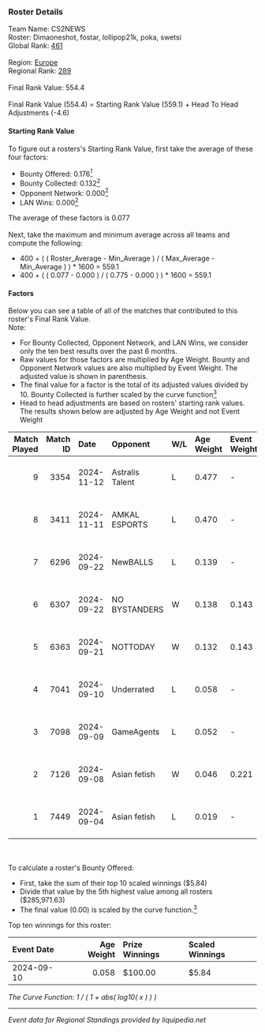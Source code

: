 ### Roster Details<br />
Team Name: CS2NEWS<br />
Roster: Dimaoneshot, fostar, lollipop21k, poka, swetsi<br />
Global Rank: [461](../../standings_global_2025_02_28.md)<br />
<br />
Region: [Europe]( ../../standings_europe_2025_02_28.md)<br />
Regional Rank: [289]( ../../standings_europe_2025_02_28.md)<br />
<br />
Final Rank Value:  554.4<br />
<br />
Final Rank Value (554.4) = Starting Rank Value (559.1) + Head To Head Adjustments (-4.6)<br />

#### Starting Rank Value<br />
To figure out a rosters's Starting Rank Value, first take the average of these four factors:<br />
- Bounty Offered: 0.176[<sup>1</sup>](#table2)
- Bounty Collected: 0.132[<sup>2</sup>](#table1)
- Opponent Network: 0.000[<sup>2</sup>](#table1)
- LAN Wins: 0.000[<sup>2</sup>](#table1)

The average of these factors is 0.077<br />
<br />
Next, take the maximum and minimum average across all teams and compute the following:<br />
- 400 + ( ( Roster_Average - Min_Average ) / ( Max_Average - Min_Average ) ) * 1600 = 559.1
- 400 + ( ( 0.077 - 0.000 ) / ( 0.775 - 0.000 ) ) * 1600 = 559.1


#### Factors<br />
Below you can see a table of all of the matches that contributed to this roster's Final Rank Value.<br />
Note:<br />

- For Bounty Collected, Opponent Network, and LAN Wins, we consider only the ten best results over the past 6 months.
- Raw values for those factors are multiplied by Age Weight. Bounty and Opponent Network values are also multiplied by Event Weight. The adjusted value is shown in parenthesis.
- The final value for a factor is the total of its adjusted values divided by 10. Bounty Collected is further scaled by the curve function[<sup>3</sup>](#curveFunction)
- Head to head adjustments are based on rosters' starting rank values. The results shown below are adjusted by Age Weight and not Event Weight
<span id="table1"></span><br />


| Match Played | Match ID | Date       | Opponent        | W/L | Age Weight | Event Weight | Bounty Collected | Opponent Network | LAN Wins  | H2H Adj. | Roster                                         |
| -: | -: | :- | :- | :- | :- | :- | :- | :- | :- | -: | :- |
|            9 |     3354 | 2024-11-12 | Astralis Talent | L   | 0.477      | -            | -                | -                | -         |    -3.38 | Dimaoneshot, fostar, lollipop21k, poka, swetsi |
|            8 |     3411 | 2024-11-11 | AMKAL ESPORTS   | L   | 0.470      | -            | -                | -                | -         |    -2.86 | Dimaoneshot, fostar, lollipop21k, poka, swetsi |
|            7 |     6296 | 2024-09-22 | NewBALLS        | L   | 0.139      | -            | -                | -                | -         |    -1.56 | Dimaoneshot, fostar, lollipop21k, poka, tr3vl  |
|            6 |     6307 | 2024-09-22 | NO BYSTANDERS   | W   | 0.138      | 0.143        | 0.000 (0.000)    | 0.020 (0.000)    | 0 (0.000) |     1.79 | Dimaoneshot, fostar, lollipop21k, poka, tr3vl  |
|            5 |     6363 | 2024-09-21 | NOTTODAY        | W   | 0.132      | 0.143        | 0.000 (0.000)    | 0.064 (0.001)    | 0 (0.000) |     2.41 | Dimaoneshot, fostar, lollipop21k, poka, tr3vl  |
|            4 |     7041 | 2024-09-10 | Underrated      | L   | 0.058      | -            | -                | -                | -         |    -0.55 | fostar, lollipop21k, poka, tr3vl, Vopsick      |
|            3 |     7098 | 2024-09-09 | GameAgents      | L   | 0.052      | -            | -                | -                | -         |    -0.69 | fostar, lollipop21k, poka, tr3vl, Vopsick      |
|            2 |     7126 | 2024-09-08 | Asian fetish    | W   | 0.046      | 0.221        | 0.000 (0.000)    | 0.004 (0.000)    | 0 (0.000) |     0.57 | fostar, lollipop21k, poka, tr3vl, Vopsick      |
|            1 |     7449 | 2024-09-04 | Asian fetish    | L   | 0.019      | -            | -                | -                | -         |    -0.37 | cryths, fostar, lollipop21k, poka, tr3vl       |

<br />
<span id="table2"></span><br />
To calculate a roster's Bounty Offered:<br />

- First, take the sum of their top 10 scaled winnings ($5.84)
- Divide that value by the 5th highest value among all rosters ($285,971.63)
- The final value (0.00) is scaled by the curve function.[<sup>3</sup>](#curveFunction)

Top ten winnings for this roster:<br />

| Event Date | Age Weight | Prize Winnings | Scaled Winnings |
| :- | -: | :- | :- |
| 2024-09-10 |      0.058 | $100.00        | $5.84           |


<span id="curveFunction"></span>_The Curve Function: 1 / ( 1 + abs( log10( x ) ) )_<br />

---
_Event data for Regional Standings provided by liquipedia.net_<br />
